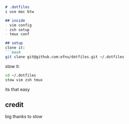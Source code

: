 ```markdown
# .dotfiles
i use mac btw

## inside
- vim config
- zsh setup
- tmux conf

## setup
clone it:
```bash
git clone git@github.com:ofnu/dotfiles.git ~/.dotfiles
```

stow it:
```bash
cd ~/.dotfiles
stow vim zsh tmux
```
its that easy

## credit
big thanks to stow
```
